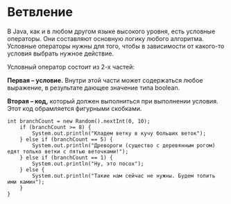 # Ветвление

В Java, как и в любом другом языке высокого уровня, есть условные операторы. Они составляют основную логику любого
алгоритма. Условные операторы нужны для того, чтобы в зависимости от какого-то условия выбрать нужное действие.

Условный оператор состоит из 2-х частей:

**Первая – условие.** Внутри этой части может содержаться любое выражение, в результате дающее значение типа boolean.

**Вторая – код,** который должен выполниться при выполнении условия. Этот код обрамляется фигурными скобками.

```
int branchCount = new Random().nextInt(0, 10); 
    if (branchCount >= 8) { 
        System.out.println("Кладем ветку в кучу больших веток");
    } else if (branchCount == 5) {
        System.out.println("Древороги (существо с деревянным рогом) едят только ветки с пятью веточками!");
    } else if (branchCount == 1) {
        System.out.println("Ну, это посох");
    } else {
        System.out.println("Такие нам сейчас не нужны. Будем топить ими камин");
    }
} 
```